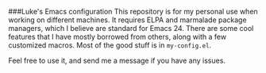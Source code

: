 ###Luke's Emacs configuration
This repository is for my personal use when working on different machines. It requires ELPA and marmalade package managers, which I believe are standard for Emacs 24. There are some cool features that I have mostly borrowed from others, along with a few customized macros. Most of the good stuff is in `my-config.el`.

Feel free to use it, and send me a message if you have any issues.
